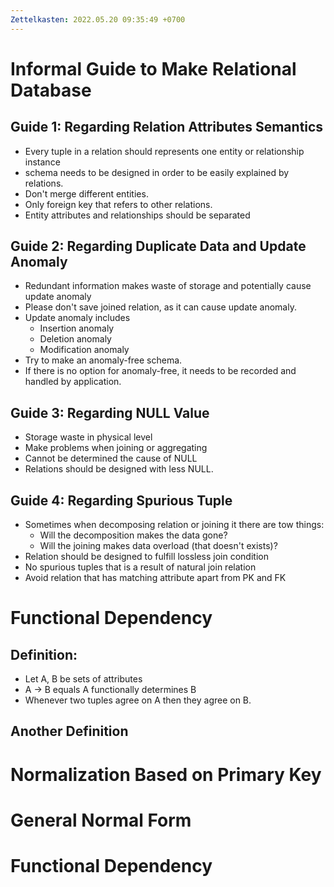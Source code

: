 ```yaml
---
Zettelkasten: 2022.05.20 09:35:49 +0700
---
```

# Informal Guide to Make Relational Database
## Guide 1: Regarding Relation Attributes Semantics
* Every tuple in a relation should represents one entity or relationship instance
* schema needs to be designed in order to be easily explained by relations.
* Don't merge different entities.
* Only foreign key that refers to other relations.
* Entity attributes and relationships should be separated

## Guide 2: Regarding Duplicate Data and Update Anomaly
* Redundant information makes waste of storage and potentially cause update anomaly
* Please don't save joined relation, as it can cause update anomaly.
* Update anomaly includes
	* Insertion anomaly
	* Deletion anomaly
	* Modification anomaly
* Try to make an anomaly-free schema.
* If there is no option for anomaly-free, it needs to be recorded and handled by application. 

## Guide 3: Regarding NULL Value
* Storage waste in physical level
* Make problems when joining or aggregating
* Cannot be determined the cause of NULL
* Relations should be designed with less NULL.

## Guide 4: Regarding Spurious Tuple
* Sometimes when decomposing relation or joining it there are tow things:
	* Will the decomposition makes the data gone?
	* Will the joining makes data overload (that doesn't exists)?
* Relation should be designed to fulfill lossless join condition
* No spurious tuples that is a result of natural join relation
* Avoid relation that has matching attribute apart from PK and FK

# Functional Dependency
## Definition:
* Let A, B be sets of attributes
* A -> B equals A functionally determines B
* Whenever two tuples agree on A then they agree on B.

## Another Definition

# Normalization Based on Primary Key
# General Normal Form
# Functional Dependency